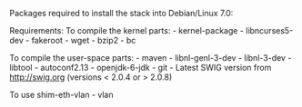 Packages required to install the stack into Debian/Linux 7.0:

Requirements:
  To compile the kernel parts:
     - kernel-package 
     - libncurses5-dev 
     - fakeroot 
     - wget 
     - bzip2
     - bc
  
  To compile the user-space parts:
     - maven 
     - libnl-genl-3-dev 
     - libnl-3-dev 
     - libtool 
     - autoconf2.13
     - openjdk-6-jdk
     - git
     - Latest SWIG version from http://swig.org (versions < 2.0.4 or > 2.0.8)

  To use shim-eth-vlan
     - vlan

